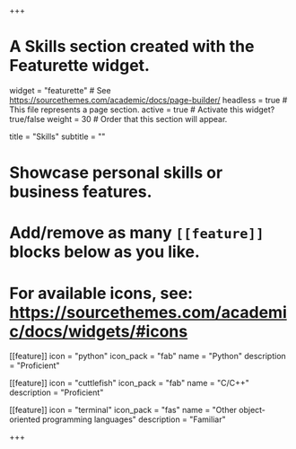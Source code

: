 +++
# A Skills section created with the Featurette widget.
widget = "featurette"  # See https://sourcethemes.com/academic/docs/page-builder/
headless = true  # This file represents a page section.
active = true  # Activate this widget? true/false
weight = 30  # Order that this section will appear.

title = "Skills"
subtitle = ""

# Showcase personal skills or business features.
#
# Add/remove as many `[[feature]]` blocks below as you like.
#
# For available icons, see: https://sourcethemes.com/academic/docs/widgets/#icons

[[feature]]
  icon = "python"
  icon_pack = "fab"
  name = "Python"
  description = "Proficient"

[[feature]]
  icon = "cuttlefish"
  icon_pack = "fab"
  name = "C/C++"
  description = "Proficient"  

[[feature]]
  icon = "terminal"
  icon_pack = "fas"
  name = "Other object-oriented programming languages"
  description = "Familiar"

+++
